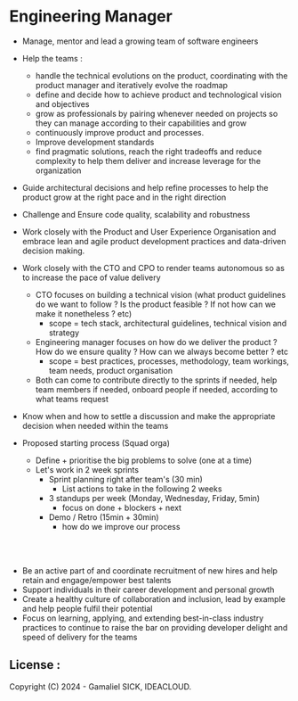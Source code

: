 # Engineering Manager

* Manage, mentor and lead a growing team of software engineers
* Help the teams :
  * handle the technical evolutions on the product, coordinating with the product manager and iteratively evolve the roadmap
  * define and decide how to achieve product and technological vision and objectives
  * grow as professionals by pairing whenever needed on projects  so they can manage according to their capabilities and grow
  * continuously improve product and processes.
  * Improve development standards
  * find pragmatic solutions, reach the right tradeoffs and reduce complexity to help them deliver and increase leverage for the organization
* Guide architectural decisions and help refine processes to help the product grow at the right pace and in the right direction
* Challenge and Ensure code quality, scalability and robustness
* Work closely with the Product and User Experience Organisation and embrace lean and agile product development practices and data-driven decision making.
* Work closely with the CTO and CPO to render teams autonomous so as to increase the pace of value delivery
  * CTO focuses on building a technical vision (what product guidelines do we want to follow ? Is the product feasible ? If not how can we make it nonetheless ? etc)
    * scope = tech stack, architectural guidelines, technical vision and strategy
  * Engineering manager focuses on how do we deliver the product ? How do we ensure quality ? How can we always become better ? etc
    * scope = best practices, processes, methodology, team workings, team needs, product organisation
  * Both can come to contribute directly to the sprints if needed, help team members if needed, onboard people if needed, according to what teams request

* Know when and how to settle a discussion and make the appropriate decision when needed within the teams

* Proposed starting process (Squad orga)
  * Define + prioritise the big problems to solve (one at a time)
  * Let's work in 2 week sprints
    * Sprint planning right after team's (30 min)
      * List actions to take in the following 2 weeks
    * 3 standups per week (Monday, Wednesday, Friday, 5min)
      * focus on done + blockers + next
    * Demo / Retro (15min + 30min)
      * how do we improve our process

<br>
<br>

* Be an active part of and coordinate recruitment of new hires and help retain and engage/empower best talents
* Support individuals in their career development and personal growth
* Create a healthy culture of collaboration and inclusion, lead by example and help people fulfil their potential
* Focus on learning, applying, and extending best-in-class industry practices to continue to raise the bar on providing developer delight and speed of delivery for the teams

## License :
Copyright (C) 2024 - Gamaliel SICK, IDEACLOUD.